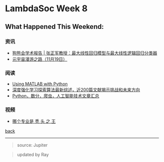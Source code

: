 # LambdaSoc Week 8

## What Happened This Weekend:

### 资讯

- [狗熊会学术报告 | 张正军教授：最大线性回归模型与最大线性逻辑回归分类器 ](https://mp.weixin.qq.com/s/_iDp38RaJe5gUW6b0NCUmw)
- [元宇宙漫游之路（11月19日）](img/1115_week8end1.jpg)

### 阅读

- [Using MATLAB with Python](https://uk.mathworks.com/videos/using-matlab-with-python-1591216182793.html?source=15572&s_eid=psm_15572)
- [深度强化学习探索算法最新综述，近200篇文献揭示挑战和未来方向](https://mp.weixin.qq.com/s/_-WSoeOqXMhR7S0PtyYixQ)
- [Python，数分，爬虫，人工智能技术文章汇总](https://mp.weixin.qq.com/s/3FVJXKcUSybO4r9efYxlpQ)

### 视频

- [哪个专业是 秃 头 之 王](https://mp.weixin.qq.com/s/ICs-4uXqHrHNnMi2c0wdSQ)



[back](../newsletter.html)

***

> source: Jupiter

> updated by Ray